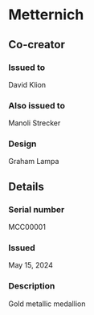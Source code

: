 # Metternich

## Co-creator

### Issued to

David Klion

### Also issued to

Manoli Strecker

### Design

Graham Lampa

## Details

### Serial number

MCC00001

### Issued

May 15, 2024

### Description

Gold metallic medallion
